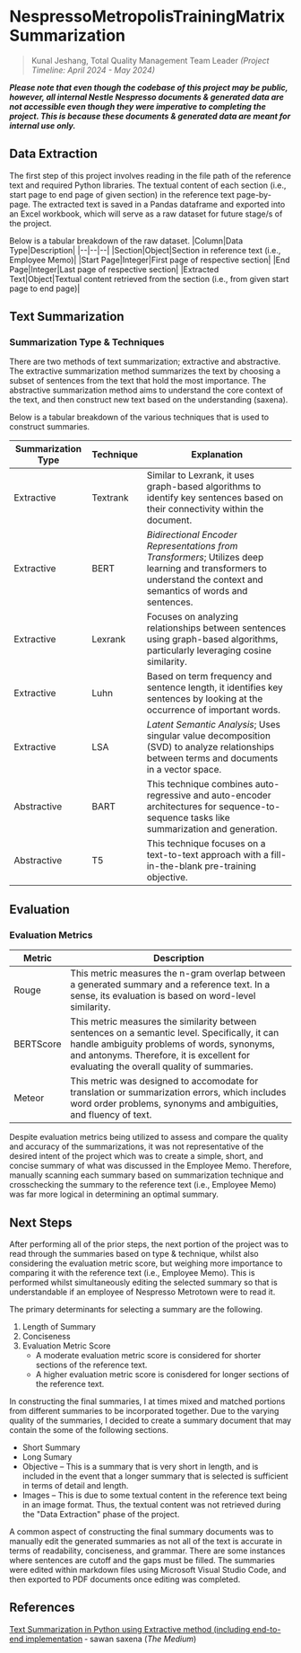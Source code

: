 # NespressoMetropolisTrainingMatrixSummarization

> Kunal Jeshang, Total Quality Management Team Leader _(Project Timeline: April 2024 - May 2024)_

***Please note that even though the codebase of this project may be public, however, all internal Nestle Nespresso documents & generated data are not accessible even though they were imperative to completing the project. This is because these documents & generated data are meant for internal use only.***

## Data Extraction

The first step of this project involves reading in the file path of the reference text and required Python libraries. The textual content of each section (i.e., start page to end page of given section) in the reference text page-by-page. The extracted text is saved in a Pandas dataframe and exported into an Excel workbook, which will serve as a raw dataset for future stage/s of the project.

Below is a tabular breakdown of the raw dataset.
|Column|Data Type|Description|
|--|--|--|
|Section|Object|Section in reference text (i.e., Employee Memo)|
|Start Page|Integer|First page of respective section|
|End Page|Integer|Last page of respective section|
|Extracted Text|Object|Textual content retrieved from the section (i.e., from given start page to end page)|

## Text Summarization

### Summarization Type & Techniques

There are two methods of text summarization; extractive and abstractive. The extractive summarization method summarizes the text by choosing a subset of sentences from the text that hold the most importance. The abstractive summarization method aims to understand the core context of the text, and then construct new text based on the understanding (saxena).

Below is a tabular breakdown of the various techniques that is used to construct summaries.

|Summarization Type|Technique|Explanation|
|--|--|--|
|Extractive|Textrank|Similar to Lexrank, it uses graph-based algorithms to identify key sentences based on their connectivity within the document.|
|Extractive|BERT|_Bidirectional Encoder Representations from Transformers_; Utilizes deep learning and transformers to understand the context and semantics of words and sentences.|
|Extractive|Lexrank|Focuses on analyzing relationships between sentences using graph-based algorithms, particularly leveraging cosine similarity.|
|Extractive|Luhn|Based on term frequency and sentence length, it identifies key sentences by looking at the occurrence of important words.|
|Extractive|LSA|_Latent Semantic Analysis_; Uses singular value decomposition (SVD) to analyze relationships between terms and documents in a vector space.|
|Abstractive|BART|This technique combines auto-regressive and auto-encoder architectures for sequence-to-sequence tasks like summarization and generation.|
|Abstractive|T5|This technique focuses on a text-to-text approach with a fill-in-the-blank pre-training objective.|

## Evaluation

### Evaluation Metrics

|Metric|Description|
|--|--|
|Rouge|This metric measures the n-gram overlap between a generated summary and a reference text. In a sense, its evaluation is based on word-level similarity.|
|BERTScore|This metric measures the similarity between sentences on a semantic level. Specifically, it can handle ambiguity problems of words, synonyms, and antonyms. Therefore, it is excellent for evaluating the overall quality of summaries.|
|Meteor|This metric was designed to accomodate for translation or summarization errors, which includes word order problems, synonyms and ambiguities, and fluency of text.|

Despite evaluation metrics being utilized to assess and compare the quality and accuracy of the summarizations, it was not representative of the desired intent of the project which was to create a simple, short, and concise summary of what was discussed in the Employee Memo. Therefore, manually scanning each summary based on summarization technique and crosschecking the summary to the reference text (i.e., Employee Memo) was far more logical in determining an optimal summary.

## Next Steps

After performing all of the prior steps, the next portion of the project was to read through the summaries based on type & technique, whilst also considering the evaluation metric score, but weighing more importance to comparing it with the reference text (i.e., Employee Memo). This is performed whilst simultaneously editing the selected summary so that is understandable if an employee of Nespresso Metrotown were to read it.

The primary determinants for selecting a summary are the following.
1. Length of Summary
2. Conciseness 
3. Evaluation Metric Score
    * A moderate evaluation metric score is considered for shorter sections of the reference text.
    * A higher evaluation metric score is conisdered for longer sections of the reference text.

In constructing the final summaries, I at times mixed and matched portions from different summaries to be incorporated together. Due to the varying quality of the summaries, I decided to create a summary document that may contain the some of the following sections.
* Short Summary
* Long Sumary
* Objective &ndash; This is a summary that is very short in length, and is included in the event that a longer summary that is selected is sufficient in terms of detail and length.
* Images &ndash; This is due to some textual content in the reference text being in an image format. Thus, the textual content was not retrieved during the "Data Extraction" phase of the project.

A common aspect of constructing the final summary documents was to manually edit the generated summaries as not all of the text is accurate in terms of readability, conciseness, and grammar. There are some instances where sentences are cutoff and the gaps must be filled. The summaries were edited within markdown files using Microsoft Visual Studio Code, and then exported to PDF documents once editing was completed.

## References

[Text Summarization in Python using Extractive method (including end-to-end implementation](https://medium.com/analytics-vidhya/text-summarization-in-python-using-extractive-method-including-end-to-end-implementation-2688b3fd1c8c) &dash; sawan saxena (_The Medium_)

